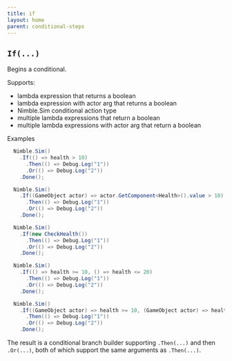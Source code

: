 ```yaml
---
title: if
layout: home
parent: conditional-steps
---
```


## `If(...)`

Begins a conditional.

Supports:
  - lambda expression that returns a boolean
  - lambda expression with actor arg that returns a boolean
  - Nimble.Sim conditional action type
  - multiple lambda expressions that return a boolean
  - multiple lambda expressions with actor arg that return a boolean

Examples

```csharp
  Nimble.Sim()
    .If(() => health > 10)
      .Then(() => Debug.Log("1"))
      .Or(() => Debug.Log("2"))
    .Done();
```

```csharp
  Nimble.Sim()
    .If((GameObject actor) => actor.GetComponent<Health>().value > 10)
      .Then(() => Debug.Log("1"))
      .Or(() => Debug.Log("2"))
    .Done();
```

```csharp
  Nimble.Sim()
    .If(new CheckHealth())
      .Then(() => Debug.Log("1"))
      .Or(() => Debug.Log("2"))
    .Done();
```

```csharp
  Nimble.Sim()
    .If(() => health >= 10, () => health <= 20)
      .Then(() => Debug.Log("1"))
      .Or(() => Debug.Log("2"))
    .Done();
```

```csharp
  Nimble.Sim()
    .If((GameObject actor) => health >= 10, (GameObject actor) => health <= 20)
      .Then(() => Debug.Log("1"))
      .Or(() => Debug.Log("2"))
    .Done();
```

The result is a conditional branch builder supporting `.Then(...)` and then `.Or(...)`, both of which support the same arguments as `.Then(...)`.